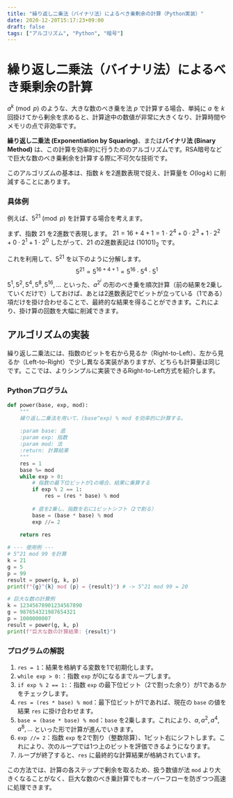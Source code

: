 ```yaml
---
title: "繰り返し二乗法（バイナリ法）によるべき乗剰余の計算（Python実装）"
date: 2020-12-20T15:17:23+09:00
draft: false
tags: ["アルゴリズム", "Python", "暗号"] 
---
```

<!--more-->
# 繰り返し二乗法（バイナリ法）によるべき乗剰余の計算

$a^k \pmod{p}$ のような、大きな数のべき乗を法 $p$ で計算する場合、単純に $a$ を $k$ 回掛けてから剰余を求めると、計算途中の数値が非常に大きくなり、計算時間やメモリの点で非効率です。

**繰り返し二乗法 (Exponentiation by Squaring)**、または**バイナリ法 (Binary Method)** は、この計算を効率的に行うためのアルゴリズムです。RSA暗号などで巨大な数のべき乗剰余を計算する際に不可欠な技術です。

このアルゴリズムの基本は、指数 $k$ を2進数表現で捉え、計算量を $O(\log k)$ に削減することにあります。

### 具体例
例えば、$5^{21} \pmod{p}$ を計算する場合を考えます。

まず、指数 $21$ を2進数で表現します。
$21 = 16 + 4 + 1 = 1 \cdot 2^4 + 0 \cdot 2^3 + 1 \cdot 2^2 + 0 \cdot 2^1 + 1 \cdot 2^0$
したがって、$21$ の2進数表記は $(10101)_2$ です。

これを利用して、$5^{21}$ を以下のように分解します。
$$
5^{21} = 5^{16+4+1} = 5^{16} \cdot 5^4 \cdot 5^1
$$
$5^1, 5^2, 5^4, 5^8, 5^{16}, \dots$ といった、$a^{2^i}$ の形のべき乗を順次計算（前の結果を2乗していくだけで）しておけば、あとは2進数表記でビットが立っている（1である）項だけを掛け合わせることで、最終的な結果を得ることができます。これにより、掛け算の回数を大幅に削減できます。

## アルゴリズムの実装
繰り返し二乗法には、指数のビットを右から見るか（Right-to-Left）、左から見るか（Left-to-Right）で少し異なる実装がありますが、どちらも計算量は同じです。ここでは、よりシンプルに実装できるRight-to-Left方式を紹介します。

### Pythonプログラム
```python:binary_exponentiation.py
def power(base, exp, mod):
    """
    繰り返し二乗法を用いて、(base^exp) % mod を効率的に計算する。
    
    :param base: 底
    :param exp: 指数
    :param mod: 法
    :return: 計算結果
    """
    res = 1
    base %= mod
    while exp > 0:
        # 指数の最下位ビットが1の場合、結果に乗算する
        if exp % 2 == 1:
            res = (res * base) % mod
        
        # 底を2乗し、指数を右に1ビットシフト（2で割る）
        base = (base * base) % mod
        exp //= 2
        
    return res

# --- 使用例 ---
# 5^21 mod 99 を計算
k = 21
g = 5
p = 99
result = power(g, k, p)
print(f"{g}^{k} mod {p} = {result}") # -> 5^21 mod 99 = 20

# 巨大な数の計算例
k = 12345678901234567890
g = 987654321987654321
p = 1000000007
result = power(g, k, p)
print(f"巨大な数の計算結果: {result}")
```

### プログラムの解説
1.  `res = 1`：結果を格納する変数を1で初期化します。
2.  `while exp > 0:`：指数 `exp` が0になるまでループします。
3.  `if exp % 2 == 1:`：指数 `exp` の最下位ビット（2で割った余り）が1であるかをチェックします。
4.  `res = (res * base) % mod`：最下位ビットが1であれば、現在の `base` の値を結果 `res` に掛け合わせます。
5.  `base = (base * base) % mod`：`base` を2乗します。これにより、$a, a^2, a^4, a^8, \dots$ といった形で計算が進んでいきます。
6.  `exp //= 2`：指数 `exp` を2で割り（整数除算）、1ビット右にシフトします。これにより、次のループでは1つ上のビットを評価できるようになります。
7.  ループが終了すると、`res` に最終的な計算結果が格納されています。

この方法では、計算の各ステップで剰余を取るため、扱う数値が法 `mod` より大きくなることがなく、巨大な数のべき乗計算でもオーバーフローを防ぎつつ高速に処理できます。